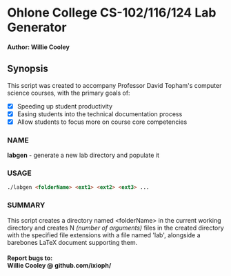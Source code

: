 # Ohlone College CS-102/116/124 Lab Generator
#### Author: Willie Cooley
## Synopsis
This script was created to accompany Professor David Topham's computer science courses, with the primary goals of:
- [x] Speeding up student productivity
- [x] Easing students into the technical documentation process
- [x] Allow students to focus more on course core competencies

### NAME
**labgen** - generate a new lab directory and populate it

### USAGE
```html
./labgen <folderName> <ext1> <ext2> <ext3> ...
```
### SUMMARY
This script creates a directory named &lt;folderName&gt; in the current working directory and creates N *(number of arguments)* files in the created directory with the specified file extensions with a file named 'lab', alongside a barebones LaTeX document supporting them.

#### Report bugs to:<br />Willie Cooley @ github.com/ixioph/
